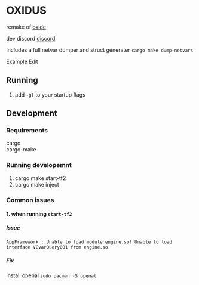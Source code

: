 # OXIDUS
remake of [oxide](https://github.com/ooxymoron)

dev discord [discord](https://discord.gg/8EygS3t8xq)

includes a full netvar dumper and struct generater `cargo make dump-netvars`

Example Edit

## Running
1. add `-gl` to your startup flags

## Development
### Requirements
cargo\
cargo-make

### Running developemnt
1. cargo make start-tf2
2. cargo make inject

### Common issues
#### 1. when running `start-tf2`

##### Issue
`AppFramework : Unable to load module engine.so!
Unable to load interface VCvarQuery001 from engine.so`

##### Fix 
install openal 
`sudo pacman -S openal`

